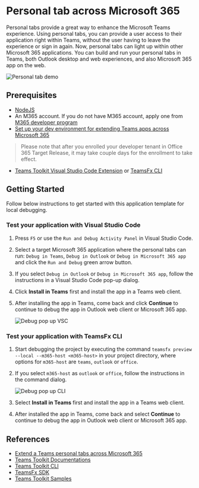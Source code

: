 # Personal tab across Microsoft 365

Personal tabs provide a great way to enhance the Microsoft Teams experience. Using personal tabs, you can provide a user access to their application right within Teams, without the user having to leave the experience or sign in again. Now, personal tabs can light up within other Microsoft 365 applications. You can build and run your personal tabs in Teams, both Outlook desktop and web experiences, and also Microsoft 365 app on the web.

![Personal tab demo](https://user-images.githubusercontent.com/11220663/167839153-0aef6adc-450e-4b8c-a28f-7d27005d1093.png)

## Prerequisites

- [NodeJS](https://nodejs.org/en/)
- An M365 account. If you do not have M365 account, apply one from [M365 developer program](https://developer.microsoft.com/microsoft-365/dev-program)
- [Set up your dev environment for extending Teams apps across Microsoft 365](https://aka.ms/teamsfx-m365-apps-prerequisites)
> Please note that after you enrolled your developer tenant in Office 365 Target Release, it may take couple days for the enrollment to take effect.
- [Teams Toolkit Visual Studio Code Extension](https://aka.ms/teams-toolkit) or [TeamsFx CLI](https://aka.ms/teamsfx-cli)

## Getting Started

Follow below instructions to get started with this application template for local debugging.

### Test your application with Visual Studio Code

1. Press `F5` or use the `Run and Debug Activity Panel` in Visual Studio Code.
1. Select a target Microsoft 365 application where the personal tabs can run: `Debug in Teams`, `Debug in Outlook` or `Debug in Microsoft 365 app` and click the `Run and Debug` green arrow button.
1. If you select `Debug in Outlook` or `Debug in Microsoft 365 app`, follow the instructions in a Visual Studio Code pop-up dialog.
1. Click **Install in Teams** first and install the app in a Teams web client.
1. After installing the app in Teams, come back and click **Continue** to continue to debug the app in Outlook web client or Microsoft 365 app.

    ![Debug pop up VSC](https://user-images.githubusercontent.com/37978464/220823674-005414e1-6833-4147-b43e-de6f2036e170.png)

### Test your application with TeamsFx CLI

1. Start debugging the project by executing the command `teamsfx preview --local --m365-host <m365-host>` in your project directory, where options for `m365-host` are `teams`, `outlook` or `office`.
1. If you select `m365-host` as `outlook` or `office`, follow the instructions in the command dialog.

    ![Debug pop up CLI](https://user-images.githubusercontent.com/37978464/220824583-7c20cdf4-0e87-4b06-9d00-0350dbaa81b7.png)

1. Select **Install in Teams** first and install the app in a Teams web client.
1. After installed the app in Teams, come back and select **Continue** to continue to debug the app in Outlook web client or Microsoft 365 app.

## References

* [Extend a Teams personal tabs across Microsoft 365](https://docs.microsoft.com/microsoftteams/platform/m365-apps/extend-m365-teams-personal-tab?tabs=manifest-teams-toolkit)
* [Teams Toolkit Documentations](https://docs.microsoft.com/microsoftteams/platform/toolkit/teams-toolkit-fundamentals)
* [Teams Toolkit CLI](https://docs.microsoft.com/microsoftteams/platform/toolkit/teamsfx-cli)
* [TeamsFx SDK](https://docs.microsoft.com/microsoftteams/platform/toolkit/teamsfx-sdk)
* [Teams Toolkit Samples](https://github.com/OfficeDev/TeamsFx-Samples)

